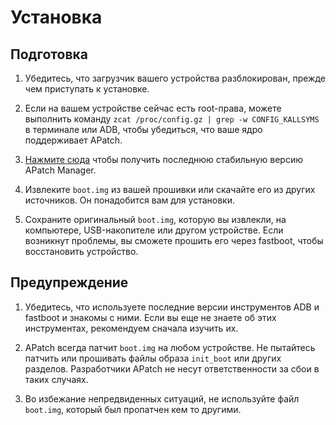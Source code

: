 # Установка

## Подготовка

1. Убедитесь, что загрузчик вашего устройства разблокирован, прежде чем приступать к установке.

2. Если на вашем устройстве сейчас есть root-права, можете выполнить команду `zcat /proc/config.gz | grep -w CONFIG_KALLSYMS` в терминале или ADB, чтобы убедиться, что ваше ядро поддерживает APatch.

3. [Нажмите сюда](https://github.com/bmax121/APatch/releases) чтобы получить последнюю стабильную версию APatch Manager.

4. Извлеките `boot.img` из вашей прошивки или скачайте его из других источников. Он понадобится вам для установки.

5. Сохраните оригинальный `boot.img`, которую вы извлекли, на компьютере, USB-накопителе или другом устройстве. Если возникнут проблемы, вы сможете прошить его через fastboot, чтобы восстановить устройство.

## Предупреждение

1. Убедитесь, что используете последние версии инструментов ADB и fastboot и знакомы с ними. Если вы еще не знаете об этих инструментах, рекомендуем сначала изучить их.

2. APatch всегда патчит `boot.img` на любом устройстве. Не пытайтесь патчить или прошивать файлы образа `init_boot` или других разделов. Разработчики APatch не несут ответственности за сбои в таких случаях.

3. Во избежание непредвиденных ситуаций, не используйте файл `boot.img`, который был пропатчен кем то другими.
